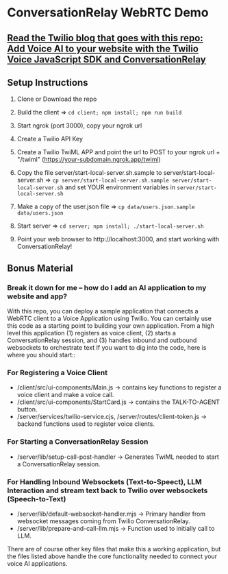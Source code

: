 # ConversationRelay WebRTC Demo

## [Read the Twilio blog that goes with this repo: Add Voice AI to your website with the Twilio Voice JavaScript SDK and ConversationRelay]( https://www.twilio.com/en-us/blog/developers/tutorials/product/voice-ai-conversationrelay-twilio-voice-sdk ) 

## Setup Instructions

1) Clone or Download the repo

2) Build the client =>  `cd client; npm install; npm run build`

3) Start ngrok (port 3000), copy your ngrok url

4) Create a Twilio API Key

5) Create a Twilio TwiML APP and point the url to POST to your ngrok url + "/twiml" (https://your-subdomain.ngrok.app/twiml)

6) Copy the file server/start-local-server.sh.sample to server/start-local-server.sh => `cp server/start-local-server.sh.sample server/start-local-server.sh` and set YOUR environment variables in `server/start-local-server.sh`

7) Make a copy of the user.json file => `cp data/users.json.sample data/users.json`

8) Start server => `cd server; npm install; ./start-local-server.sh`

9) Point your web browser to http://localhost:3000, and start working with ConversationRelay! 


## Bonus Material

### Break it down for me – how do I add an AI application to my website and app?

With this repo, you can deploy a sample application that connects a WebRTC client to a Voice Application using Twilio. You can certainly use this code as a starting point to building your own application. From a high level this application (1) registers as voice client, (2) starts a ConversationRelay session, and (3) handles inbound and outbound websockets to orchestrate text  If you want to dig into the code, here is where you should start::

### For Registering a Voice Client

* /client/src/ui-components/Main.js → contains key functions to register a voice client and make a voice call.
* /client/src/ui-components/StartCard.js → contains the TALK-TO-AGENT button.
* /server/services/twilio-service.cjs, /server/routes/client-token.js → backend functions used to register voice clients.

### For Starting a ConversationRelay Session

* /server/lib/setup-call-post-handler → Generates TwiML needed to start a ConversationRelay session.

### For Handling Inbound Websockets (Text-to-Speect), LLM Interaction and stream text back to Twilio over websockets (Speech-to-Text)

* /server/lib/default-websocket-handler.mjs → Primary handler from websocket messages coming from Twilio ConversationRelay.
* /server/lib/prepare-and-call-llm.mjs → Function used to initially call to LLM.

There are of course other key files that make this a working application, but the files listed above handle the core functionality needed to connect your voice AI applications.
